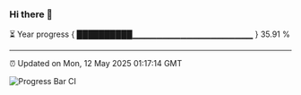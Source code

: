 ### Hi there 👋

⏳ Year progress { ██████████▁▁▁▁▁▁▁▁▁▁▁▁▁▁▁▁▁▁▁▁ } 35.91 %

---

⏰ Updated on Mon, 12 May 2025 01:17:14 GMT

![Progress Bar CI](https://github.com/liununu/liununu/workflows/Progress%20Bar%20CI/badge.svg)
